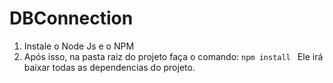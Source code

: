 # DBConnection

1. Instale o Node Js e o NPM
2. Após isso, na pasta raiz do projeto faça o comando:
	`npm install `
Ele irá baixar todas as dependencias do projeto.
